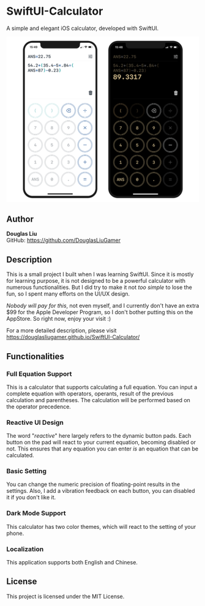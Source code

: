 # **SwiftUI-Calculator**
A simple and elegant iOS calculator, developed with SwiftUI.

![screenshot](screenshot.png)

## **Author**
**Douglas Liu** \
GitHub: <https://github.com/DouglasLiuGamer>

## **Description**
This is a small project I built when I was learning SwiftUI. Since it is mostly for learning purpose, it is not designed to be a powerful calculator with numerous functionalities. But I did try to make it not *too simple* to lose the fun, so I spent many efforts on the UI/UX design.

*Nobody will pay for this*, not even myself, and I currently don't have an extra $99 for the Apple Developer Program, so I don't bother putting this on the AppStore. So right now, enjoy your visit :)

For a more detailed description, please visit <https://douglasliugamer.github.io/SwiftUI-Calculator/>

## **Functionalities**

### **Full Equation Support**
This is a calculator that supports calculating a full equation. You can input a complete equation with operators, operants, result of the previous calculation and parentheses. The calculation will be performed based on the operator precedence.

### **Reactive UI Design**
The word "*reactive*" here largely refers to the dynamic button pads. Each button on the pad will react to your current equation, becoming disabled or not. This ensures that any equation you can enter *is* an equation that can be calculated.

### **Basic Setting**
You can change the numeric precision of floating-point results in the settings. Also, I add a vibration feedback on each button, you can disabled it if you don't like it.

### **Dark Mode Support**
This calculator has two color themes, which will react to the setting of your phone.

### **Localization**
This application supports both English and Chinese.

## **License**
This project is licensed under the MIT License.
